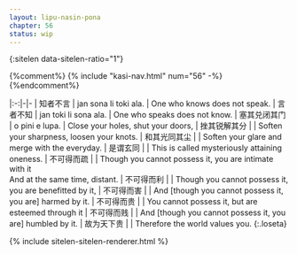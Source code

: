 ```yaml
---
layout: lipu-nasin-pona
chapter: 56
status: wip
---
```


{:sitelen data-sitelen-ratio="1"}

{%comment%}
{% include "kasi-nav.html" num="56" -%}
{%endcomment%}

|:-:|-|-
| 知者不言           | jan sona li toki ala. | One who knows does not speak.
| 言者不知           | jan toki li sona ala. | One who speaks does not know.
| 塞其兑<wbr/>闭其门 | o pini e lupa. | Close your holes, shut your doors,
| 挫其锐<wbr/>解其分 |  | Soften your sharpness, loosen your knots.
| 和其光<wbr/>同其尘 |  | Soften your glare and merge with the everyday.
| 是谓玄同           |  | This is called mysteriously attaining oneness.
| 不可得而疏         |  | Though you cannot possess it, you are intimate with it<br/> And at the same time, distant.
| 不可得而利         |  | Though you cannot possess it, you are benefitted by it,
| 不可得而害         |  | And [though you cannot possess it, you are] harmed by it.
| 不可得而贵         |  | You cannot possess it, but are esteemed through it
| 不可得而贱         |  | And [though you cannot possess it, you are] humbled by it.
| 故为天下贵         |  | Therefore the world values you.
{:.loseta}

{% include sitelen-sitelen-renderer.html %}
